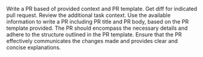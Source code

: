 Write a PR based of provided context and PR template. Get diff for indicated pull request. Review the additional task context. Use the available information to write a PR including PR title and PR body, based on the PR template provided. The PR should encompass the necessary details and adhere to the structure outlined in the PR template. Ensure that the PR effectively communicates the changes made and provides clear and concise explanations.